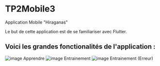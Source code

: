 # TP2Mobile3
Application Mobile "Hiraganas"

Le but de cette application est de se familiariser avec Flutter.

## Voici les grandes fonctionalités de l'application :
![image](https://user-images.githubusercontent.com/21040391/74258488-6630da00-4cc4-11ea-93fb-68e308dc1bb7.png)
Apprendre
![image](https://user-images.githubusercontent.com/21040391/74258508-6e891500-4cc4-11ea-8c13-eea4afd158c8.png)
Entrainement
![image](https://user-images.githubusercontent.com/21040391/74258517-72b53280-4cc4-11ea-8a55-6de059c92d42.png)
Entrainement (Erreur)

